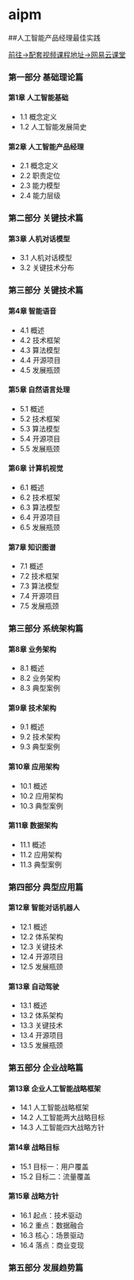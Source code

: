 # aipm
##人工智能产品经理最佳实践

[前往->配套视频课程地址->网易云课堂](http://study.163.com/course/courseMain.htm?courseId=1005270022&utm_campaign=commission&utm_source=cp-1016839500&utm_medium=share)

### 第一部分	 基础理论篇 ###
#### 第1章 人工智能基础 ####
- 1.1 概念定义	
- 1.2 人工智能发展简史
#### 第2章 人工智能产品经理 ####
- 2.1 概念定义
- 2.2 职责定位
- 2.3 能力模型
- 2.4 能力层级
### 第二部分 关键技术篇 ###
#### 第3章 人机对话模型 ####
- 3.1 人机对话模型
- 3.2 关键技术分布
### 第三部分 关键技术篇 ###
#### 第4章 智能语音 ####
- 4.1 概述	
- 4.2 技术框架
- 4.3 算法模型
- 4.4 开源项目
- 4.5 发展瓶颈
#### 第5章 自然语言处理 ####
- 5.1 概述
- 5.2 技术框架
- 5.3 算法模型
- 5.4 开源项目
- 5.5 发展瓶颈
#### 第6章 计算机视觉 ####
- 6.1 概述
- 6.2 技术框架
- 6.3 算法模型
- 6.4 开源项目
- 6.5 发展瓶颈
#### 第7章 知识图谱 ####
- 7.1 概述
- 7.2 技术框架
- 7.3 算法模型
- 7.4 开源项目
- 7.5 发展瓶颈
### 第三部分 系统架构篇 ###
#### 第8章 业务架构 ####
- 8.1 概述
- 8.2 业务架构
- 8.3 典型案例
#### 第9章 技术架构 ####
- 9.1 概述
- 9.2 技术架构
- 9.3 典型案例
#### 第10章 应用架构 ####
- 10.1 概述
- 10.2 应用架构
- 10.3 典型案例
#### 第11章 数据架构 ####
- 11.1 概述
- 11.2 应用架构
- 11.3 典型案例 
### 第四部分 典型应用篇 ###
#### 第12章 智能对话机器人 ####
- 12.1 概述
- 12.2 体系架构
- 12.3 关键技术 
- 12.4 开源项目
- 12.5 发展瓶颈
#### 第13章 自动驾驶 ####
- 13.1 概述
- 13.2 体系架构
- 13.3 关键技术 
- 13.4 开源项目
- 13.5 发展瓶颈
### 第五部分 企业战略篇 ###
#### 第13章 企业人工智能战略框架 ####
- 14.1 人工智能战略框架
- 14.2 人工智能两大战略目标
- 14.3 人工智能四大战略方针
#### 第14章 战略目标 ####
- 15.1 目标一：用户覆盖
- 15.2 目标二：流量覆盖
#### 第15章 战略方针 ####
- 16.1 起点：技术驱动
- 16.2 重点：数据融合
- 16.3 核心：场景驱动
- 16.4 落点：商业变现

### 第五部分 发展趋势篇 ###

